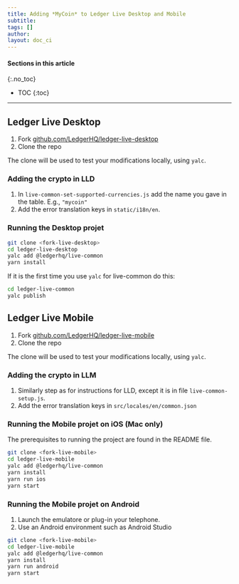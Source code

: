 ```yaml
---
title: Adding *MyCoin* to Ledger Live Desktop and Mobile
subtitle:
tags: []
author:
layout: doc_ci
---
```


#### Sections in this article
{:.no_toc}
* TOC
{:toc}

<!--

- [Inserting *MyCoin* in Ledger Live Desktop and Mobile](#inserting-mycoin-in-ledger-live-desktop-and-mobile)
  - [Ledger Live Desktop](#ledger-live-desktop)
    - [Adding the crypto in LLD](#adding-the-crypto-in-lld)
    - [Running the Desktop projet](#running-the-desktop-projet)
  - [Ledger Live  Mobile](#ledger-live--mobile)
    - [Adding the crypto in LLM](#adding-the-crypto-in-llm)
    - [Running the Mobile projet on iOS (Mac only)](#running-the-mobile-projet-on-ios-mac-only)
    - [Running the Mobile projet on Android](#running-the-mobile-projet-on-android)

-->

***

## Ledger Live Desktop

1. Fork [github.com/LedgerHQ/ledger-live-desktop](https://github.com/LedgerHQ/ledger-live-desktop)
2. Clone the repo

The clone will be used to test your modifications locally, using `yalc`.


### Adding the crypto in LLD

1. In  `live-common-set-supported-currencies.js` add the name you gave in the table. E.g., `"mycoin"`
2. Add the error translation keys in `static/i18n/en`.

### Running the Desktop projet

```sh
git clone <fork-live-desktop>
cd ledger-live-desktop
yalc add @ledgerhq/live-common
yarn install
```

If it is the first time you use `yalc` for live-common do this:

```sh
cd ledger-live-common
yalc publish
```

## Ledger Live  Mobile

1. Fork [github.com/LedgerHQ/ledger-live-mobile](https://github.com/LedgerHQ/ledger-live-mobile)
2. Clone the repo

The clone will be used to test your modifications locally, using `yalc`.

### Adding the crypto in LLM

1. Similarly step as for instructions for LLD, except it is in file `live-common-setup.js`.
2. Add the error translation keys in  `src/locales/en/common.json`

### Running the Mobile projet on iOS (Mac only)

The prerequisites to running the project are found in the README file.

```sh
git clone <fork-live-mobile>
cd ledger-live-mobile
yalc add @ledgerhq/live-common
yarn install
yarn run ios
yarn start
```

### Running the Mobile projet on Android

1. Launch the emulatore or plug-in your telephone.
2. Use an Android environment such as Android Studio

```sh
git clone <fork-live-mobile>
cd ledger-live-mobile
yalc add @ledgerhq/live-common
yarn install
yarn run android
yarn start
```

